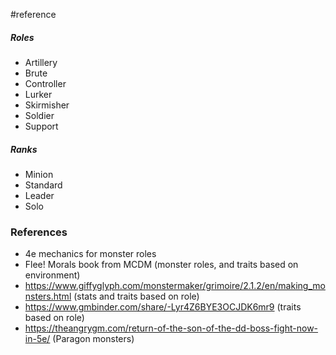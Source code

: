 #reference 



##### Roles
* Artillery
* Brute
* Controller
* Lurker
* Skirmisher
* Soldier
* Support

##### Ranks
* Minion
* Standard
* Leader
* Solo

### References

* 4e mechanics for monster roles
* Flee! Morals book from MCDM (monster roles, and traits based on environment)
* https://www.giffyglyph.com/monstermaker/grimoire/2.1.2/en/making_monsters.html (stats and traits based on role)
* https://www.gmbinder.com/share/-Lyr4Z6BYE3OCJDK6mr9 (traits based on role)
* https://theangrygm.com/return-of-the-son-of-the-dd-boss-fight-now-in-5e/ (Paragon monsters)
